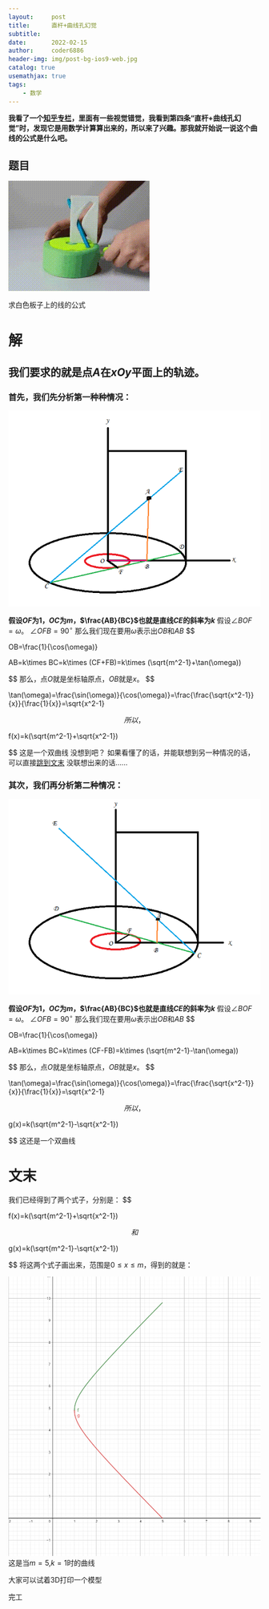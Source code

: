 ```yaml
---
layout:     post
title:      直杆+曲线孔幻觉
subtitle:   
date:       2022-02-15
author:     coder6886
header-img: img/post-bg-ios9-web.jpg
catalog: true
usemathjax: true
tags:
    - 数学 
---
```

**我看了一个[知乎专栏](https://zhuanlan.zhihu.com/p/60033934)，里面有一些视觉错觉，我看到第四条“直杆+曲线孔幻觉”时，发现它是用数学计算算出来的，所以来了兴趣。那我就开始说一说这个曲线的公式是什么吧。**
## 题目

![line-through-curve-0](/img/line-through-curve-0.gif)

求白色板子上的线的公式
# 解
## 我们要求的就是点$A$在$xOy$平面上的轨迹。
### 首先，我们先分析第一种种情况：
![line-through-curve-1](/img/line-through-curve-1.png)

**假设$OF$为1，$OC$为$m$，$\frac{AB}{BC}$也就是直线$CE$的斜率为$k$**
假设$\angle BOF=\omega$。
$\angle OFB=90^\circ$
那么我们现在要用$\omega$表示出$OB$和$AB$
$$

OB=\frac{1}{\cos(\omega)}

$$
$$

AB=k\times BC=k\times (CF+FB)=k\times (\sqrt{m^2-1}+\tan(\omega))

$$
那么，点$O$就是坐标轴原点，$OB$就是$x$。
$$

\tan(\omega)=\frac{\sin(\omega)}{\cos(\omega)}=\frac{\frac{\sqrt{x^2-1}}{x}}{\frac{1}{x}}=\sqrt{x^2-1}

$$
所以，
$$

f(x)=k(\sqrt{m^2-1}+\sqrt{x^2-1})

$$
这是一个双曲线
没想到吧？
如果看懂了的话，并能联想到另一种情况的话，可以直接[跳到文末](#end)
没联想出来的话……
### 其次，我们再分析第二种情况：
![line-through-curve-2](/img/line-through-curve-2.png)

**假设$OF$为1，$OC$为$m$，$\frac{AB}{BC}$也就是直线$CE$的斜率为$k$**
假设$\angle BOF=\omega$。
$\angle OFB=90^\circ$
那么我们现在要用$\omega$表示出$OB$和$AB$
$$

OB=\frac{1}{\cos(\omega)}

$$
$$

AB=k\times BC=k\times (CF-FB)=k\times (\sqrt{m^2-1}-\tan(\omega))

$$
那么，点$O$就是坐标轴原点，$OB$就是$x$。
$$

\tan(\omega)=\frac{\sin(\omega)}{\cos(\omega)}=\frac{\frac{\sqrt{x^2-1}}{x}}{\frac{1}{x}}=\sqrt{x^2-1}

$$
所以，
$$

g(x)=k(\sqrt{m^2-1}-\sqrt{x^2-1})

$$
这还是一个双曲线
# 文末
<div id="end"></div>
我们已经得到了两个式子，分别是：
$$

f(x)=k(\sqrt{m^2-1}+\sqrt{x^2-1})

$$
和
$$

g(x)=k(\sqrt{m^2-1}-\sqrt{x^2-1})

$$
将这两个式子画出来，范围是$0\le x \le m$，得到的就是：

![line-through-curve-3](/img/line-through-curve-3.png)
这是当$m=5$,$k=1$时的曲线

大家可以试着3D打印一个模型

完工